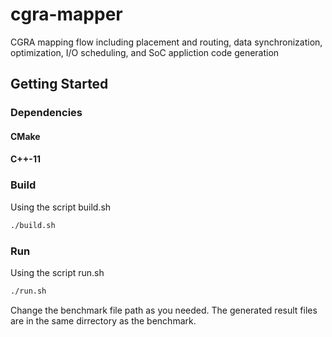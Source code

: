 cgra-mapper
=======================

CGRA mapping flow including placement and routing, data synchronization, optimization, I/O scheduling, and SoC appliction code generation


## Getting Started

### Dependencies

#### CMake

#### C++-11



### Build

Using the script build.sh
```sh
./build.sh
```

### Run

Using the script run.sh
```sh
./run.sh
```

Change the benchmark file path as you needed.
The generated result files are in the same dirrectory as the benchmark.




